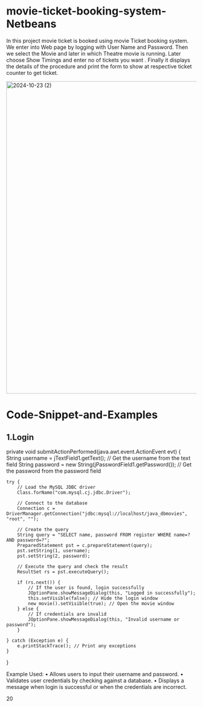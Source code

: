 # movie-ticket-booking-system-Netbeans

In this project movie ticket is booked  using  movie Ticket booking system. We enter into Web page by logging with User Name and Password. 
Then we select the Movie and later in which Theatre movie is running. Later choose Show Timings and enter no of tickets you want .
Finally it displays the details of the procedure and print the form to show at respective ticket counter to get ticket. 

<img width="827" alt="2024-10-23 (2)" src="https://github.com/user-attachments/assets/f678a4fe-51b1-48ba-b5c8-a81b9707556b">

# Code-Snippet-and-Examples
## 1.Login

private void submitActionPerformed(java.awt.event.ActionEvent evt) {                                         
    String username = jTextField1.getText(); // Get the username from the text field
    String password = new String(jPasswordField1.getPassword()); // Get the password from the password field

    try {
        // Load the MySQL JDBC driver
        Class.forName("com.mysql.cj.jdbc.Driver");

        // Connect to the database
        Connection c = DriverManager.getConnection("jdbc:mysql://localhost/java_dbmovies", "root", "");

        // Create the query
        String query = "SELECT name, password FROM register WHERE name=? AND password=?";
        PreparedStatement pst = c.prepareStatement(query);
        pst.setString(1, username);
        pst.setString(2, password);

        // Execute the query and check the result
        ResultSet rs = pst.executeQuery();
        
        if (rs.next()) {
            // If the user is found, login successfully
            JOptionPane.showMessageDialog(this, "Logged in successfully");
            this.setVisible(false); // Hide the login window
            new movie().setVisible(true); // Open the movie window
        } else {
            // If credentials are invalid
            JOptionPane.showMessageDialog(this, "Invalid username or password");
        }

    } catch (Exception e) {
        e.printStackTrace(); // Print any exceptions
    }
}

Example Used:
 • Allows users to input their username and password.
 • Validates user credentials by checking against a database.
 • Displays a message when login is successful or when the credentials are incorrect.

 20
